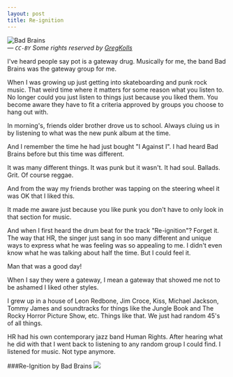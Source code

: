 ```yaml
---
layout: post
title: Re-ignition
---
```


![Bad Brains](https://farm6.staticflickr.com/5180/5465576867_a707d11958_o.jpg)<br>
<cite>&mdash; `CC-BY` Some rights reserved by [GregKolls](https://www.flickr.com/photos/47634603@N02/)</cite>

I've heard people say pot is a gateway drug. Musically for me, the band Bad Brains was the gateway group for me.

When I was growing up just getting into skateboarding and punk rock music. That weird time where it matters for some reason what you listen to. No longer could you just listen to things just because you liked them. You become aware they have to fit a criteria approved by groups you choose to hang out with.

In morning's, friends older brother drove us to school. Always cluing us in by listening to what was the new punk album at the time. 

And I remember the time he had just bought "I Against I". I had heard Bad Brains before but this time was different. 

It was many different things. It was punk but it wasn't. It had soul. Ballads. Grit. Of course reggae.

And from the way my friends brother was tapping on the steering wheel it was OK that I liked this. 

It made me aware just because you like punk you don't have to only look in that section for music. 

And when I first heard the drum beat for the track "Re-ignition"? Forget it. The way that HR, the singer just sang in soo many different and unique ways to express what he was feeling was so appealing to me. I didn't even know what he was talking about half the time. But I could feel it.

Man that was a good day!

When I say they were a gateway, I mean a gateway that showed me not to be ashamed I liked other styles. 

I grew up in a house of Leon Redbone, Jim Croce, Kiss, Michael Jackson, Tommy James and soundtracks for things like the Jungle Book and The Rocky Horror Picture Show, etc. Things like that. We just had random 45's of all things.

HR had his own contemporary jazz band Human Rights. After hearing what he did with that I went back to listening to any random group I could find. I listened for music. Not type anymore.

###Re-Ignition by Bad Brains
<a href="http://www.amazon.com/gp/product/B000QNJG7Y/ref=as_li_tl?ie=UTF8&camp=1789&creative=390957&creativeASIN=B000QNJG7Y&linkCode=as2&tag=lorsmus-20&linkId=PQSGMG5R234TRVHP"><img border="0" src="http://ws-na.amazon-adsystem.com/widgets/q?_encoding=UTF8&ASIN=B000QNJG7Y&Format=_SL160_&ID=AsinImage&MarketPlace=US&ServiceVersion=20070822&WS=1&tag=lorsmus-20" ></a><img src="http://ir-na.amazon-adsystem.com/e/ir?t=lorsmus-20&l=as2&o=1&a=B000QNJG7Y" width="1" height="1" border="0" alt="" style="border:none !important; margin:0px !important;" />
